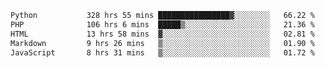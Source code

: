 <!--START_SECTION:waka-->

```txt
Python           328 hrs 55 mins ████████████████▓░░░░░░░░   66.22 %
PHP              106 hrs 6 mins  █████▒░░░░░░░░░░░░░░░░░░░   21.36 %
HTML             13 hrs 58 mins  ▓░░░░░░░░░░░░░░░░░░░░░░░░   02.81 %
Markdown         9 hrs 26 mins   ▒░░░░░░░░░░░░░░░░░░░░░░░░   01.90 %
JavaScript       8 hrs 31 mins   ▒░░░░░░░░░░░░░░░░░░░░░░░░   01.72 %
```

<!--END_SECTION:waka-->
